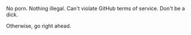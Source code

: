 No porn. Nothing illegal. Can't violate GitHub terms of service. Don't be a dick.

Otherwise, go right ahead.
